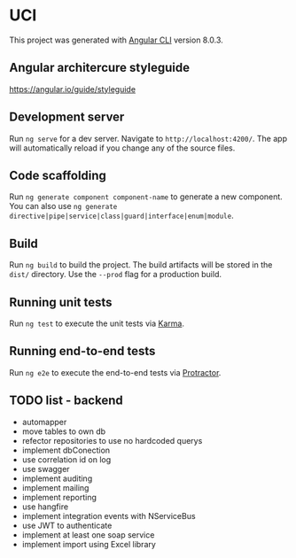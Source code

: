 # UCI

This project was generated with [Angular CLI](https://github.com/angular/angular-cli) version 8.0.3.


## Angular architercure styleguide

https://angular.io/guide/styleguide

## Development server

Run `ng serve` for a dev server. Navigate to `http://localhost:4200/`. The app will automatically reload if you change any of the source files.

## Code scaffolding

Run `ng generate component component-name` to generate a new component. You can also use `ng generate directive|pipe|service|class|guard|interface|enum|module`.

## Build

Run `ng build` to build the project. The build artifacts will be stored in the `dist/` directory. Use the `--prod` flag for a production build.

## Running unit tests

Run `ng test` to execute the unit tests via [Karma](https://karma-runner.github.io).

## Running end-to-end tests

Run `ng e2e` to execute the end-to-end tests via [Protractor](http://www.protractortest.org/).

## TODO list - backend
* automapper
* move tables to own db
* refector repositories to use no hardcoded querys
* implement dbConection 
* use correlation id on log
* use swagger
* implement auditing
* implement mailing
* implement reporting
* use hangfire
* implement integration events with NServiceBus
* use JWT to authenticate
* implement at least one soap service
* implement import using Excel library


